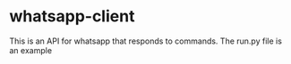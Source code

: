 # whatsapp-client
This is an API for whatsapp that responds to commands. The run.py file is an example
